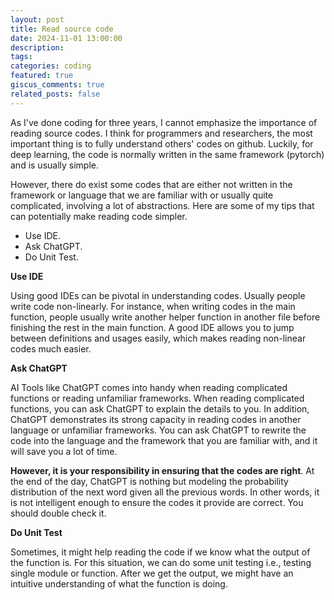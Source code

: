 ```yaml
---
layout: post
title: Read source code
date: 2024-11-01 13:00:00
description: 
tags:
categories: coding
featured: true
giscus_comments: true
related_posts: false
---
```


As I've done coding for three years, I cannot emphasize the importance of reading source codes. 
I think for programmers and researchers, the most important thing is to fully understand others' codes on github.
Luckily, for deep learning, the code is normally written in the same framework (pytorch) and is usually simple.

However, there do exist some codes that are either not written in the framework or language that we are familiar with or usually quite complicated,
involving a lot of abstractions. Here are some of my tips that can potentially make reading code simpler. 

- Use IDE.
- Ask ChatGPT.
- Do Unit Test.

__Use IDE__

Using good IDEs can be pivotal in understanding codes. Usually people write code non-linearly. For instance, when writing 
codes in the main function, people usually write another helper function in another file before finishing the rest in the main function. 
A good IDE allows you to jump between definitions and usages easily, which makes reading non-linear codes much easier.

__Ask ChatGPT__

AI Tools like ChatGPT comes into handy when reading complicated functions or reading unfamiliar frameworks. When reading 
complicated functions, you can ask ChatGPT to explain the details to you. In addition, ChatGPT demonstrates its strong capacity 
in reading codes in another language or unfamiliar frameworks. You can ask ChatGPT to rewrite the code into the language and the 
framework that you are familiar with, and it will save you a lot of time.

__However, it is your responsibility in ensuring that the codes are right__. At the end of the day, ChatGPT is nothing but modeling the probability
distribution of the next word given all the previous words. In other words, it is not intelligent enough to ensure the codes it provide are 
correct. You should double check it.

__Do Unit Test__

Sometimes, it might help reading the code if we know what the output of the function is. For this situation, we can do some unit testing i.e., testing
single module or function. After we get the output, we might have an intuitive understanding of what the function is doing.